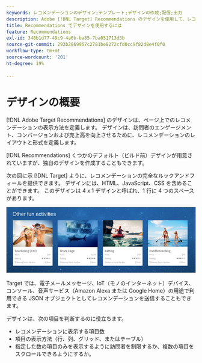 ```yaml
---
keywords: レコメンデーションのデザイン;テンプレート;デザインの作成;配信;出力
description: Adobe [!DNL Target] Recommendations のデザインを使用して、レコメンデーションがページ上でどのように表示されるかを定義する方法（1 X 4、1 X 6、2 X 2 など）を説明します。
title: Recommendations でデザインを使用するには
feature: Recommendations
exl-id: 348b1d77-49c9-4a6b-ba85-7ba051713d5b
source-git-commit: 293b2869957c2781be8272cfd0cc9f82d8e4f0f0
workflow-type: tm+mt
source-wordcount: '201'
ht-degree: 19%

---
```


# デザインの概要

[!DNL Adobe Target Recommendations] のデザインは、ページ上でのレコメンデーションの表示方法を定義します。 デザインは、訪問者のエンゲージメント、コンバージョンおよび売上高を向上させるために、レコメンデーションのレイアウトと形式を定義します。

[!DNL Recommendations] くつかのデフォルト（ビルド前）デザインが用意されていますが、独自のデザインを作成することもできます。

次の図に示 [!DNL Target] ように、レコメンデーションの完全なルックアンドフィールを提供できます。 デザインには、HTML、JavaScript、CSS を含めることができます。 このデザインは 4 x 1 デザインと呼ばれ、1 行に 4 つのスペースがあります。

![velocity_example 画像 ](assets/velocity_example.png)

Target では、電子メールメッセージ、IoT（モノのインターネット）デバイス、コンソール、音声サービス（Amazon Alexa または Google Home）の用途で利用できる JSON オブジェクトとしてレコメンデーションを送信することもできます。

デザインは、次の項目を判断するのに役立ちます。

* レコメンデーションに表示する項目数
* 項目の表示方法（行、列、グリッド、またはテーブル）
* 指定した数の項目のみを表示するように訪問者を制限するか、複数の項目をスクロールできるようにするか。
